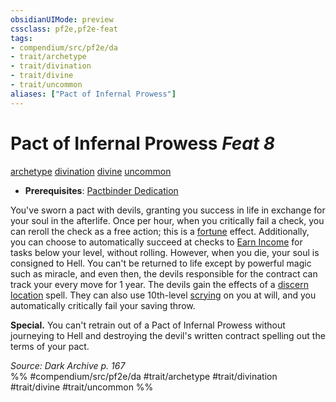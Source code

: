```yaml
---
obsidianUIMode: preview
cssclass: pf2e,pf2e-feat
tags:
- compendium/src/pf2e/da
- trait/archetype
- trait/divination
- trait/divine
- trait/uncommon
aliases: ["Pact of Infernal Prowess"]
---
```

# Pact of Infernal Prowess  *Feat 8*  
[archetype](/rules/traits/archetype.md)  [divination](/rules/traits/divination.md)  [divine](/rules/traits/divine.md)  [uncommon](/rules/traits/uncommon.md)  

- **Prerequisites**: [Pactbinder Dedication](/compendium/feats/pactbinder-dedication-da.md)

You've sworn a pact with devils, granting you success in life in exchange for your soul in the afterlife. Once per hour, when you critically fail a check, you can reroll the check as a free action; this is a [fortune](/rules/traits/fortune.md) effect. Additionally, you can choose to automatically succeed at checks to [Earn Income](/rules/actions/earn-income.md) for tasks below your level, without rolling. However, when you die, your soul is consigned to Hell. You can't be returned to life except by powerful magic such as miracle, and even then, the devils responsible for the contract can track your every move for 1 year. The devils gain the effects of a [discern location](/compendium/spells/discern-location.md) spell. They can also use 10th-level [scrying](/compendium/spells/scrying.md) on you at will, and you automatically critically fail your saving throw.

**Special.** You can't retrain out of a Pact of Infernal Prowess without journeying to Hell and destroying the devil's written contract spelling out the terms of your pact.

*Source: Dark Archive p. 167*  
%% #compendium/src/pf2e/da #trait/archetype #trait/divination #trait/divine #trait/uncommon %%
